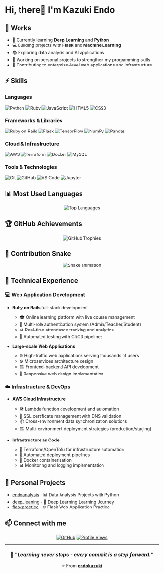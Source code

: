 # Hi, there👋 I'm Kazuki Endo

## 🔭 Works
- 🌱 Currently learning **Deep Learning** and **Python**
- 💻 Building projects with **Flask** and **Machine Learning**  
- 📚 Exploring data analysis and AI applications
- 🎯 Working on personal projects to strengthen my programming skills
- 🏢 Contributing to enterprise-level web applications and infrastructure

## ⚡ Skills

### Languages
![Python](https://img.shields.io/badge/-Python-3776AB?style=flat-square&logo=Python&logoColor=white)
![Ruby](https://img.shields.io/badge/-Ruby-CC342D?style=flat-square&logo=Ruby&logoColor=white)
![JavaScript](https://img.shields.io/badge/-JavaScript-F7DF1E?style=flat-square&logo=JavaScript&logoColor=black)
![HTML5](https://img.shields.io/badge/-HTML5-E34F26?style=flat-square&logo=HTML5&logoColor=white)
![CSS3](https://img.shields.io/badge/-CSS3-1572B6?style=flat-square&logo=CSS3&logoColor=white)

### Frameworks & Libraries
![Ruby on Rails](https://img.shields.io/badge/-Ruby%20on%20Rails-CC0000?style=flat-square&logo=Ruby-on-Rails&logoColor=white)
![Flask](https://img.shields.io/badge/-Flask-000000?style=flat-square&logo=Flask&logoColor=white)
![TensorFlow](https://img.shields.io/badge/-TensorFlow-FF6F00?style=flat-square&logo=TensorFlow&logoColor=white)
![NumPy](https://img.shields.io/badge/-NumPy-013243?style=flat-square&logo=NumPy&logoColor=white)
![Pandas](https://img.shields.io/badge/-Pandas-150458?style=flat-square&logo=Pandas&logoColor=white)

### Cloud & Infrastructure
![AWS](https://img.shields.io/badge/-AWS-232F3E?style=flat-square&logo=Amazon-AWS&logoColor=white)
![Terraform](https://img.shields.io/badge/-Terraform-623CE4?style=flat-square&logo=Terraform&logoColor=white)
![Docker](https://img.shields.io/badge/-Docker-2496ED?style=flat-square&logo=Docker&logoColor=white)
![MySQL](https://img.shields.io/badge/-MySQL-4479A1?style=flat-square&logo=MySQL&logoColor=white)

### Tools & Technologies  
![Git](https://img.shields.io/badge/-Git-F05032?style=flat-square&logo=Git&logoColor=white)
![GitHub](https://img.shields.io/badge/-GitHub-181717?style=flat-square&logo=GitHub&logoColor=white)
![VS Code](https://img.shields.io/badge/-VS%20Code-007ACC?style=flat-square&logo=Visual-Studio-Code&logoColor=white)
![Jupyter](https://img.shields.io/badge/-Jupyter-F37626?style=flat-square&logo=Jupyter&logoColor=white)

## 📊 Most Used Languages

<div align="center">

![Top Languages](https://github-readme-stats.vercel.app/api/top-langs/?username=endokazuki&layout=compact&theme=tokyonight&count_private=true&include_all_commits=true&hide_border=true&bg_color=0D1117&title_color=58A6FF&text_color=C9D1D9&langs_count=10&hide=html,css&exclude_repo=endokazuki,ReEdu.Server&cache_seconds=1800)

</div>

## 🏆 GitHub Achievements
<div align="center">

![GitHub Trophies](https://github-profile-trophy.vercel.app/?username=endokazuki&theme=onestar&no-frame=false&no-bg=false&margin-w=4&row=1&column=6&rank=SECRET,SSS,SS,S,AAA,AA,A)

</div>

## 🐍 Contribution Snake
<div align="center">

![Snake animation](https://github.com/endokazuki/endokazuki/blob/output/github-contribution-grid-snake.svg)

</div>

## 🚀 Technical Experience

### 💻 Web Application Development
- **Ruby on Rails** full-stack development
  - 🎓 Online learning platform with live course management
  - 👥 Multi-role authentication system (Admin/Teacher/Student)
  - 📊 Real-time attendance tracking and analytics
  - 🔧 Automated testing with CI/CD pipelines

- **Large-scale Web Applications**
  - 🌐 High-traffic web applications serving thousands of users
  - ⚙️ Microservices architecture design
  - 🏗️ Frontend-backend API development
  - 📱 Responsive web design implementation

### ☁️ Infrastructure & DevOps
- **AWS Cloud Infrastructure**
  - 🛠️ Lambda function development and automation
  - 🔐 SSL certificate management with DNS validation
  - 📦 Cross-environment data synchronization solutions
  - 🏗️ Multi-environment deployment strategies (production/staging)

- **Infrastructure as Code**
  - 📜 Terraform/OpenTofu for infrastructure automation
  - 🔄 Automated deployment pipelines
  - 🐳 Docker containerization
  - 📊 Monitoring and logging implementation

## 🚀 Personal Projects
- [endoanalysis](https://github.com/endokazuki/endoanalysis) - 📊 Data Analysis Projects with Python
- [deep_leaning](https://github.com/endokazuki/deep_leaning) - 🧠 Deep Learning Learning Journey  
- [flaskpractice](https://github.com/endokazuki/flaskpractice) - 🌐 Flask Web Application Practice

## 📫 Connect with me
<div align="center">

[![GitHub](https://img.shields.io/badge/-GitHub-181717?style=for-the-badge&logo=GitHub&logoColor=white)](https://github.com/endokazuki)
[![Profile Views](https://komarev.com/ghpvc/?username=endokazuki&label=Profile%20Views&color=58A6FF&style=for-the-badge)](https://github.com/endokazuki)

</div>

---
<div align="center">

### 💭 "*Learning never stops - every commit is a step forward.*"

⭐ From **[endokazuki](https://github.com/endokazuki)**

</div>